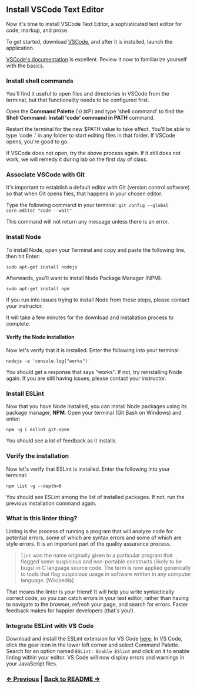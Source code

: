 ## Install VSCode Text Editor

Now it's time to install VSCode Text Editor, a sophisticated text editor for code, markup, and prose.

To get started, download [VSCode](https://code.visualstudio.com/download), and after it is installed, launch the application.

[VSCode's documentation](https://code.visualstudio.com/docs) is excellent. Review it now to familiarize yourself with the basics.

### Install shell commands

You'll find it useful to open files and directories in VSCode from the terminal, but that functionality needs to be configured first. 

Open the **Command Palette** (⇧⌘P) and type 'shell command' to find the **Shell Command: Install 'code' command in PATH** command.

Restart the terminal for the new $PATH value to take effect. You'll be able to type 'code .' in any folder to start editing files in that folder. If VSCode opens, you're good to go.

If VSCode does not open, try the above process again. If it still does not work, we will remedy it during lab on the first day of class.

### Associate VSCode with Git

It's important to establish a default editor with Git (version control software) so that when Git opens files, that happens in your chosen editor.

Type the following command in your terminal:
`git config --global core.editor "code --wait"`

This command will not return any message unless there is an error.

### Install Node

To install Node, open your Terminal and copy and paste the following line, then hit Enter:

`sudo apt-get install nodejs`

Afterwards, you'll want to install Node Package Manager (NPM).

`sudo apt-get install npm`

If you run into issues trying to install Node from these steps, please contact your instructor.

It will take a few minutes for the download and installation process to complete.

#### Verify the Node installation

Now let's verify that it is installed. Enter the following into your terminal:

`nodejs -e 'console.log("works")'`

You should get a response that says "works". If not, try reinstalling Node again. If you are still having issues, please contact your instructor.

### Install ESLint

Now that you have Node installed, you can install Node packages using its package manager, **NPM**. Open your terminal (Git Bash on Windows) and enter:

`npm -g i eslint git-open`

You should see a lot of feedback as it installs.

### Verify the installation

Now let's verify that ESLint is installed. Enter the following into your terminal:

`npm list -g --depth=0`

You should see ESLint among the list of installed packages. If not, run the previous installation command again.

### What is this linter thing?

Linting is the process of running a program that will analyze code for potential errors, some of which are syntax errors and some of which are style errors. It is an important part of the quality assurance process.

> `lint` was the name originally given to a particular program that flagged some suspicious and non-portable constructs (likely to be bugs) in C language source code. The term is now applied generically to tools that flag suspicious usage in software written in any computer language. [Wikipedia]

That means the linter is your friend! It will help you write syntactically correct code, so you can catch errors in your text editor, rather than having to navigate to the browser, refresh your page, and search for errors. Faster feedback makes for happier developers (that's you!).

### Integrate ESLint with VS Code

Download and install the ESLint extension for VS Code [here](https://marketplace.visualstudio.com/items?itemName=dbaeumer.vscode-eslint). In VS Code, click the gear icon in the lower left corner and select Command Palette. Search for an option named `ESLint: Enable ESlint` and click on it to enable linting within your editor. VS Code will now display errors and warnings in your JavaScript files.

### [⇐ Previous](3_git.md) | [Back to README ⇒](../../../../)
